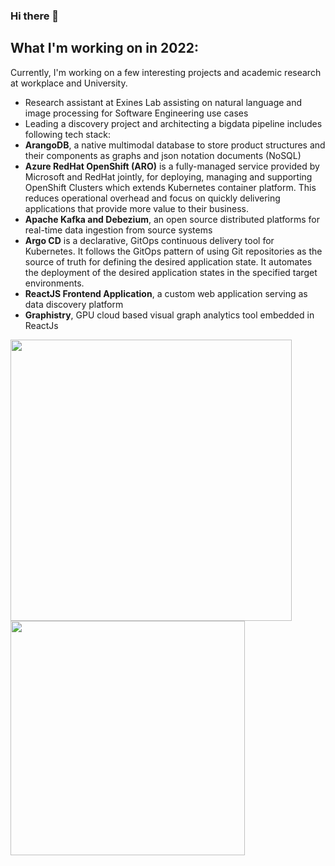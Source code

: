 ### Hi there 👋

## What I'm working on in 2022:
Currently, I'm working on a few interesting projects and academic research at workplace and University.
- Research assistant at Exines Lab assisting on natural language and image processing for Software Engineering use cases
- Leading a discovery project and architecting a bigdata pipeline includes following tech stack:
- **ArangoDB**, a native multimodal database to store product structures and their components as graphs and json notation documents (NoSQL)
- **Azure RedHat OpenShift (ARO)** is a fully-managed service provided by Microsoft and RedHat jointly, for deploying, managing and supporting OpenShift Clusters which extends Kubernetes container platform. This reduces operational overhead and focus on quickly delivering applications that provide more value to their business.
- **Apache Kafka and Debezium**, an open source distributed platforms for real-time data ingestion from source systems
- **Argo CD** is a declarative, GitOps continuous delivery tool for Kubernetes. It follows the GitOps pattern of using Git repositories as the source of truth for defining the desired application state. It automates the deployment of the desired application states in the specified target environments.
- **ReactJS Frontend Application**, a custom web application serving as data discovery platform
- **Graphistry**, GPU cloud based visual graph analytics tool embedded in ReactJs


<img src="https://github-readme-stats.vercel.app/api?username=deenuy&count_private=true&show_icons=true&theme=radical" width="450"/> <img src="https://github-readme-stats.vercel.app/api/top-langs/?username=deenuy&count_private=true&layout=compact&theme=radical&show_icons=true" width="375"/>
